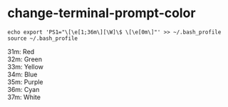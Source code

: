 # change-terminal-prompt-color

`echo export 'PS1="\[\e[1;36m\][\W]\$ \[\e[0m\]"' >> ~/.bash_profile` <br>
`source ~/.bash_profile`

31m: Red <br>
32m: Green <br>
33m: Yellow <br>
34m: Blue <br>
35m: Purple <br>
36m: Cyan <br>
37m: White <br>
